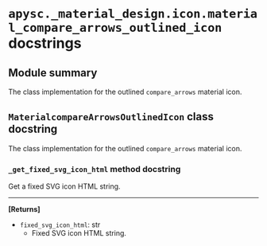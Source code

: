 # `apysc._material_design.icon.material_compare_arrows_outlined_icon` docstrings

## Module summary

The class implementation for the outlined `compare_arrows` material icon.

## `MaterialcompareArrowsOutlinedIcon` class docstring

The class implementation for the outlined `compare_arrows` material icon.

### `_get_fixed_svg_icon_html` method docstring

Get a fixed SVG icon HTML string.<hr>

**[Returns]**

- `fixed_svg_icon_html`: str
  - Fixed SVG icon HTML string.